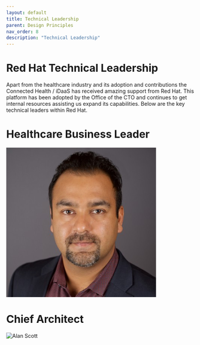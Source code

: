 ```yaml
---
layout: default
title: Technical Leadership
parent: Design Principles
nav_order: 8
description: "Technical Leadership"
---
```


# Red Hat Technical Leadership
Apart from the healthcare industry and its adoption and contributions the Connected Health / iDaaS 
has received amazing support from Red Hat. This platform has been adopted by the Office of the CTO
and continues to get internal resources assisting us expand its capabilities.  Below are the key technical leaders
within Red Hat.

# Healthcare Business Leader
![Atif Chaughtai](../../images/Resources/atifc.jpg)  

# Chief Architect 
![Alan Scott](../../images/Resources/AlanScott.jpg)  
